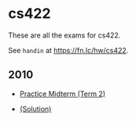 # cs422

These are all the exams for cs422.

See `handin` at https://fn.lc/hw/cs422.



## 2010


* [Practice Midterm (Term 2)](/static/exams/cs422/2010/cs422-2010-t2-practice-midterm.pdf)

* [(Solution)](/static/exams/cs422/2010/cs422-2010-t2-practice-midterm-solution.pdf)


